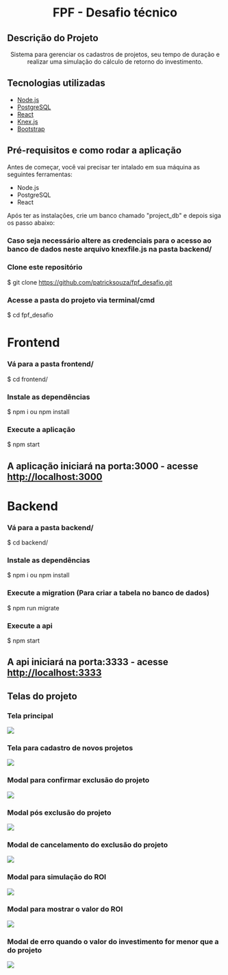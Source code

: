 <h1 align="center">FPF - Desafio técnico</h1>

## Descrição do Projeto
<p align="center">Sistema para gerenciar os cadastros de projetos, seu tempo de duração e realizar uma simulação do cálculo de retorno do investimento.</p>

## Tecnologias utilizadas
- [Node.js](https://nodejs.org/en/)
- [PostgreSQL](https://www.postgresql.org/)
- [React](https://pt-br.reactjs.org/)
- [Knex.js](http://knexjs.org/)
- [Bootstrap](https://getbootstrap.com/)

## Pré-requisitos e como rodar a aplicação
Antes de começar, você vai precisar ter intalado em sua máquina as seguintes ferramentas:

- Node.js
- PostgreSQL
- React

Após ter as instalações, crie um banco chamado "project_db" e depois siga os passo abaixo:

### Caso seja necessário altere as credenciais para o acesso ao banco de dados neste arquivo knexfile.js na pasta backend/

### Clone este repositório
$ git clone <https://github.com/patricksouza/fpf_desafio.git>

### Acesse a pasta do projeto via terminal/cmd
$ cd fpf_desafio

# Frontend

### Vá para a pasta frontend/
$ cd frontend/

### Instale as dependências
$ npm i ou npm install

### Execute a aplicação
$ npm start

## A aplicação iniciará na porta:3000 - acesse <http://localhost:3000>

# Backend

### Vá para a pasta backend/

$ cd backend/

### Instale as dependências

$ npm i ou npm install

### Execute a migration (Para criar a tabela no banco de dados)

$ npm run migrate 

### Execute a api 

$ npm start

## A api iniciará na porta:3333 - acesse <http://localhost:3333>


## Telas do projeto

### Tela principal

<img src="./project_images/tela_tabela_dinamica_edit.PNG">

### Tela para cadastro de novos projetos

<img src="./project_images/tela_new_project.PNG">

### Modal para confirmar exclusão do projeto

<img src="./project_images/tela_dialog_delete.PNG">

### Modal pós exclusão do projeto

<img src="./project_images/tela_dialog_project_deleted.PNG">

### Modal de cancelamento do exclusão do projeto

<img src="./project_images/tela_dialog_delete_cancel.PNG">

### Modal para simulação do ROI

<img src="./project_images/tela_dialog.PNG">

### Modal para mostrar o valor do ROI

<img src="./project_images/tela_dialog_roi.PNG">

### Modal de erro quando o valor do investimento for menor que a do projeto

<img src="./project_images/tela_dialog_erro.PNG">
